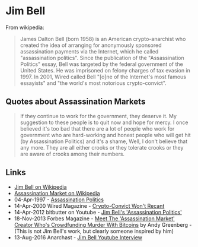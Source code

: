 
# Jim Bell

From wikipedia:

> James Dalton Bell (born 1958) is an American crypto-anarchist who created the idea of arranging for anonymously sponsored assassination payments via the Internet, which he called "assassination politics". Since the publication of the "Assassination Politics" essay, Bell was targeted by the federal government of the United States. He was imprisoned on felony charges of tax evasion in 1997. In 2001, Wired called Bell "[o]ne of the Internet's most famous essayists" and "the world's most notorious crypto-convict".

## Quotes about Assassination Markets

> If they continue to work for the government, they deserve it. My suggestion to these people is to quit now and hope for mercy.
> I once believed it's too bad that there are a lot of people who work for government who are hard-working and honest people who will get hit (by Assassination Politics) and it's a shame, Well, I don't believe that any more. They are all either crooks or they tolerate crooks or they are aware of crooks among their numbers.

## Links

* [Jim Bell on Wikipedia](https://en.wikipedia.org/wiki/Jim_Bell)
* [Assassination Market on Wikipedia](https://en.wikipedia.org/wiki/Assassination_market)
* 04-Apr-1997 - [Assassination Politics](http://cryptome.org/ap.htm)
* 14-Apr-2000 Wired Magazine - [Crypto-Convict Won't Recant](https://www.wired.com/2000/04/crypto-convict-wont-recant/)
* 14-Apr-2012 bitbutter on Youtube - [Jim Bell's 'Assassination Politics'](https://www.youtube.com/watch?v=iT5c8eklvZk)
* 18-Nov-2013 Forbes Magazine - [Meet The 'Assassination Market' Creator Who's Crowdfunding Murder With Bitcoins](https://www.forbes.com/sites/andygreenberg/2013/11/18/meet-the-assassination-market-creator-whos-crowdfunding-murder-with-bitcoins/#7a17e37b3d9b) by Andy Greenberg - (This is not Jim Bell's work, but clearly someone inspired by him)
* 13-Aug-2016 Anarchast - [Jim Bell Youtube Interview](https://www.youtube.com/watch?v=t0YfUGKlBIQ)
